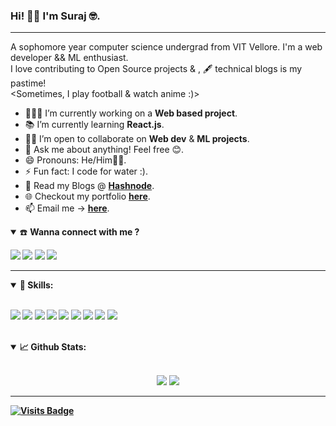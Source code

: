 ### Hi! 👋🏽 I'm Suraj 🤓.

---

A sophomore year computer science undergrad from VIT Vellore. I'm a web developer && ML enthusiast.<br>
I love contributing to Open Source projects & , 🖋 technical blogs is my pastime!  <br>
<Sometimes, I play football & watch anime :)>

- 👨🏽‍💻 I’m currently working on a **Web based project**.
- 📚 I’m currently learning **React.js**.
- 🤝🏽 I’m open to collaborate on **Web dev** & **ML projects**.
- 💬 Ask me about anything! Feel free 😊.
- 😄 Pronouns: He/Him👨🏽.
- ⚡ Fun fact: I code for water :).
- 📜 Read my Blogs @ [**Hashnode**](https://surajv.hashnode.dev/).
- 🌐 Checkout my portfolio [**here**](https://surajv311.github.io/).
- 📫 Email me -> [**here**](mailto:vsuraj2405@gmail.com).

<details open>
<summary>☎️ <b>Wanna connect with me ?<b></summary>

<p align = "center">
  
[<img src="https://img.shields.io/badge/linkedin-%230077B5.svg?&style=for-the-badge&logo=linkedin&logoColor=white" />](https://www.linkedin.com/in/surajverma-sv)
[<img src="https://img.shields.io/badge/twitter-%231DA1F2.svg?&style=for-the-badge&logo=twitter&logoColor=white" />](https://twitter.com/imsurajv) 
[<img src="https://img.shields.io/badge/medium-%2312100E.svg?&style=for-the-badge&logo=medium&logoColor=white" />](https://medium.com/@suraj.v)
[<img src="https://img.shields.io/badge/dev.to-%2312100E.svg?&style=for-the-badge&logo=dev.to&logoColor=white" />](https://dev.to/surajv)

</p>
</details>

---

<details open>
<summary>🚀 <b>Skills</b>:</summary>

  <br>

<p align="left">
  <img src="https://img.shields.io/badge/python%20-%2314354C.svg?&style=for-the-badge&logo=python&logoColor=white"/>
  <img src="https://img.shields.io/badge/c++-%23F05033.svg?&style=for-the-badge&logo=c++&logoColor=white"/>
  <img src="https://img.shields.io/badge/html-%23E34F26.svg?&style=for-the-badge&logo=html5&logoColor=white"/>
  <img src="https://img.shields.io/badge/css-%231572B6.svg?&style=for-the-badge&logo=css3&logoColor=white"/>
  <img src="https://img.shields.io/badge/javascript-%23F7DF1E.svg?&style=for-the-badge&logo=javascript&logoColor=white"/>
  <img src="https://img.shields.io/badge/nodejs-%23007ACC.svg?&style=for-the-badge&logo=nodejs&logoColor=white"/>
  <img src="https://img.shields.io/badge/mongodb-%2361DAFB.svg?&style=for-the-badge&logo=mongodb&logoColor=white"/>
  <img src="https://img.shields.io/badge/sql-%23339933.svg?&style=for-the-badge&logo=sql&logoColor=white"/>
  <img src="https://img.shields.io/badge/git-%23F05033.svg?&style=for-the-badge&logo=git&logoColor=white"/>

</p>

</details>

<br>

<details open>
  <summary>📈 <b>Github Stats</b>:</summary>
  
  <br>
  
  <p align="center">
  <img src="https://github-readme-stats.vercel.app/api?username=Surajv311&show_icons=true&count_private=true&theme=tokyonight&hide=&line_height=27">
  <img src = "https://github-readme-stats.vercel.app/api/top-langs/?username=Surajv311&theme=tokyonight&hide=css,html&layout=">
  </p>

</details>


---

[![Visits Badge](https://badges.pufler.dev/visits/Surajv311/Surajv311?style=for-the-badge&color=orange)](https://github.com/Surajv311/Surajv311)





<!--
**Surajv311/Surajv311** is a ✨ _special_ ✨ repository because its `README.md` (this file) appears on your GitHub profile.

Here are some ideas to get you started:

- 🔭 I’m currently working on ...
- 🌱 I’m currently learning ...
- 👯 I’m looking to collaborate on ...
- 🤔 I’m looking for help with ...
- 💬 Ask me about ...
- 📫 How to reach me: ...
- 😄 Pronouns: ...
- ⚡ Fun fact: ...
-->
